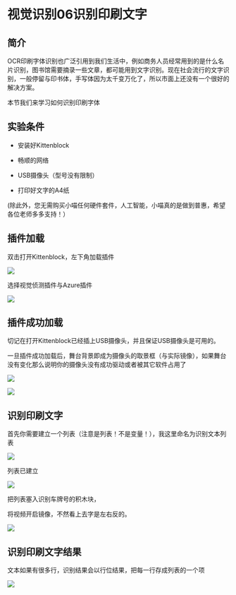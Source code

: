 # 视觉识别06识别印刷文字

## 简介

OCR印刷字体识别也广泛引用到我们生活中，例如商务人员经常用到的是什么名片识别，图书馆需要摘录一些文章，都可能用到文字识别。现在社会流行的文字识别，一般停留与印书体，手写体因为太千变万化了，所以市面上还没有一个很好的解决方案。

本节我们来学习如何识别印刷字体

## 实验条件

- 安装好Kittenblock

- 畅顺的网络

- USB摄像头（型号没有限制）

- 打印好文字的A4纸

(除此外，您无需购买小喵任何硬件套件，人工智能，小喵真的是做到普惠，希望各位老师多多支持！）


## 插件加载

双击打开Kittenblock，左下角加载插件

![](./images/c01_01.png)

选择视觉侦测插件与Azure插件

![](./images/c08_01.png)

## 插件成功加载

切记在打开Kittenblock已经插上USB摄像头，并且保证USB摄像头是可用的。

一旦插件成功加载后，舞台背景即成为摄像头的取景框（与实际镜像），如果舞台没有变化那么说明你的摄像头没有成功驱动或者被其它软件占用了

![](./images/c06_03.png)

![](./images/c08_02.png)

## 识别印刷文字

首先你需要建立一个列表（注意是列表！不是变量！），我这里命名为识别文本列表

![](./images/c10_01.png)

列表已建立

![](./images/c10_02.png)

把列表塞入识别车牌号的积木块，

将视频开启镜像，不然看上去字是左右反的。

![](./images/c10_03.png)

## 识别印刷文字结果

文本如果有很多行，识别结果会以行位结果，把每一行存成列表的一个项

![](./images/c10_04.png)

